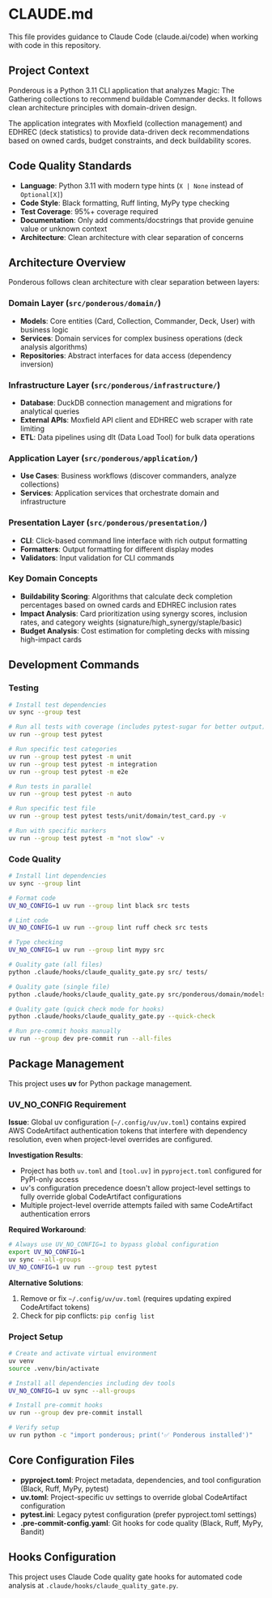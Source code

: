 # CLAUDE.md

This file provides guidance to Claude Code (claude.ai/code) when working with code in this repository.

## Project Context

Ponderous is a Python 3.11 CLI application that analyzes Magic: The Gathering collections to recommend buildable Commander decks. It follows clean architecture principles with domain-driven design.

The application integrates with Moxfield (collection management) and EDHREC (deck statistics) to provide data-driven deck recommendations based on owned cards, budget constraints, and deck buildability scores.

## Code Quality Standards

- **Language**: Python 3.11 with modern type hints (`X | None` instead of `Optional[X]`)
- **Code Style**: Black formatting, Ruff linting, MyPy type checking
- **Test Coverage**: 95%+ coverage required
- **Documentation**: Only add comments/docstrings that provide genuine value or unknown context
- **Architecture**: Clean architecture with clear separation of concerns

## Architecture Overview

Ponderous follows clean architecture with clear separation between layers:

### Domain Layer (`src/ponderous/domain/`)
- **Models**: Core entities (Card, Collection, Commander, Deck, User) with business logic
- **Services**: Domain services for complex business operations (deck analysis algorithms)
- **Repositories**: Abstract interfaces for data access (dependency inversion)

### Infrastructure Layer (`src/ponderous/infrastructure/`)
- **Database**: DuckDB connection management and migrations for analytical queries
- **External APIs**: Moxfield API client and EDHREC web scraper with rate limiting
- **ETL**: Data pipelines using dlt (Data Load Tool) for bulk data operations

### Application Layer (`src/ponderous/application/`)
- **Use Cases**: Business workflows (discover commanders, analyze collections)
- **Services**: Application services that orchestrate domain and infrastructure

### Presentation Layer (`src/ponderous/presentation/`)
- **CLI**: Click-based command line interface with rich output formatting
- **Formatters**: Output formatting for different display modes
- **Validators**: Input validation for CLI commands

### Key Domain Concepts
- **Buildability Scoring**: Algorithms that calculate deck completion percentages based on owned cards and EDHREC inclusion rates
- **Impact Analysis**: Card prioritization using synergy scores, inclusion rates, and category weights (signature/high_synergy/staple/basic)
- **Budget Analysis**: Cost estimation for completing decks with missing high-impact cards

## Development Commands

### Testing
```bash
# Install test dependencies
uv sync --group test

# Run all tests with coverage (includes pytest-sugar for better output)
uv run --group test pytest

# Run specific test categories
uv run --group test pytest -m unit
uv run --group test pytest -m integration
uv run --group test pytest -m e2e

# Run tests in parallel
uv run --group test pytest -n auto

# Run specific test file
uv run --group test pytest tests/unit/domain/test_card.py -v

# Run with specific markers
uv run --group test pytest -m "not slow" -v
```

### Code Quality
```bash
# Install lint dependencies
uv sync --group lint

# Format code
UV_NO_CONFIG=1 uv run --group lint black src tests

# Lint code  
UV_NO_CONFIG=1 uv run --group lint ruff check src tests

# Type checking
UV_NO_CONFIG=1 uv run --group lint mypy src

# Quality gate (all files)
python .claude/hooks/claude_quality_gate.py src/ tests/

# Quality gate (single file)
python .claude/hooks/claude_quality_gate.py src/ponderous/domain/models/card.py

# Quality gate (quick check mode for hooks)
python .claude/hooks/claude_quality_gate.py --quick-check

# Run pre-commit hooks manually
uv run --group dev pre-commit run --all-files
```

## Package Management

This project uses **uv** for Python package management.

### UV_NO_CONFIG Requirement

**Issue**: Global uv configuration (`~/.config/uv/uv.toml`) contains expired AWS CodeArtifact authentication tokens that interfere with dependency resolution, even when project-level overrides are configured.

**Investigation Results**:
- Project has both `uv.toml` and `[tool.uv]` in `pyproject.toml` configured for PyPI-only access
- uv's configuration precedence doesn't allow project-level settings to fully override global CodeArtifact configurations  
- Multiple project-level override attempts failed with same CodeArtifact authentication errors

**Required Workaround**:
```bash
# Always use UV_NO_CONFIG=1 to bypass global configuration
export UV_NO_CONFIG=1
uv sync --all-groups
UV_NO_CONFIG=1 uv run --group test pytest
```

**Alternative Solutions**:
1. Remove or fix `~/.config/uv/uv.toml` (requires updating expired CodeArtifact tokens)
2. Check for pip conflicts: `pip config list`

### Project Setup
```bash
# Create and activate virtual environment
uv venv
source .venv/bin/activate

# Install all dependencies including dev tools
UV_NO_CONFIG=1 uv sync --all-groups

# Install pre-commit hooks
uv run --group dev pre-commit install

# Verify setup
uv run python -c "import ponderous; print('✅ Ponderous installed')"
```

## Core Configuration Files

- **pyproject.toml**: Project metadata, dependencies, and tool configuration (Black, Ruff, MyPy, pytest)
- **uv.toml**: Project-specific uv settings to override global CodeArtifact configuration
- **pytest.ini**: Legacy pytest configuration (prefer pyproject.toml settings)
- **.pre-commit-config.yaml**: Git hooks for code quality (Black, Ruff, MyPy, Bandit)

## Hooks Configuration

This project uses Claude Code quality gate hooks for automated code analysis at `.claude/hooks/claude_quality_gate.py`.